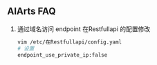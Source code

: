 AIArts FAQ
-------------------------------------------------------------------------------
1. 通过域名访问 endpoint
   在Restfullapi 的配置修改
   ```bash
   vim /etc/在Restfullapi/config.yaml
   # 设置
   endpoint_use_private_ip:false
   ```

